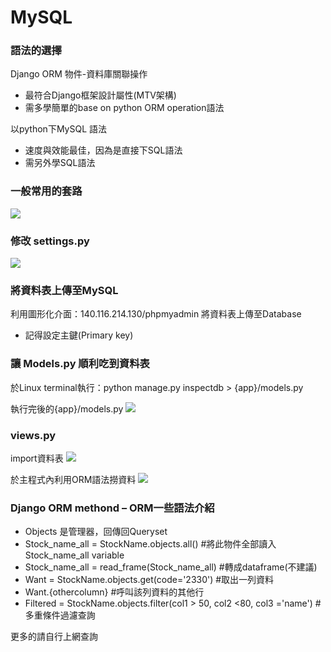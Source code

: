# MySQL
### 語法的選擇
Django ORM 物件-資料庫關聯操作
* 最符合Django框架設計屬性(MTV架構)
* 需多學簡單的base on python ORM operation語法

以python下MySQL 語法
* 速度與效能最佳，因為是直接下SQL語法
* 需另外學SQL語法


###  一般常用的套路
![](https://i.imgur.com/MkwFaap.png)


### 修改 settings.py
![](https://i.imgur.com/IDjauXm.png)

### 將資料表上傳至MySQL
利用圖形化介面：140.116.214.130/phpmyadmin
將資料表上傳至Database
* 記得設定主鍵(Primary key)

### 讓 Models.py 順利吃到資料表
於Linux terminal執行：python manage.py inspectdb > {app}/models.py

執行完後的{app}/models.py
![](https://i.imgur.com/82wwxaN.png)

### views.py
import資料表
![](https://i.imgur.com/xWpn26e.png)

於主程式內利用ORM語法撈資料
![](https://i.imgur.com/LnmHESc.png)


### Django ORM methond – ORM一些語法介紹
* Objects 是管理器，回傳回Queryset
* Stock_name_all = StockName.objects.all() #將此物件全部讀入Stock_name_all variable
* Stock_name_all = read_frame(Stock_name_all) #轉成dataframe(不建議)
* Want = StockName.objects.get(code='2330') #取出一列資料
* Want.{othercolumn}   #呼叫該列資料的其他行
* Filtered = StockName.objects.filter(col1 > 50, col2 <80, col3 ='name') #多重條件過濾查詢

更多的請自行上網查詢